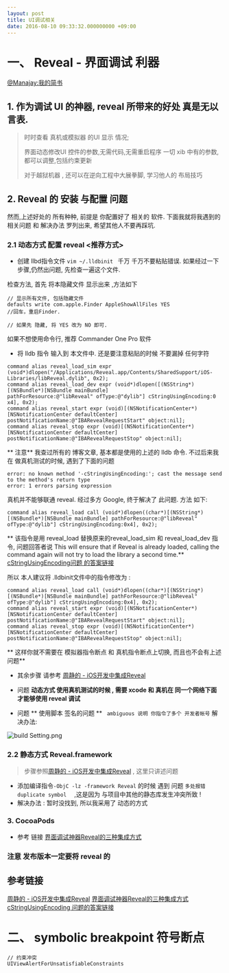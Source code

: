 ```yaml
---
layout: post
title: UI调试相关
date: 2016-08-10 09:33:32.000000000 +09:00
---
```


# 一、 Reveal - 界面调试 利器
[@Manajay:我的简书](http://www.jianshu.com/users/089cf0c28ed5/latest_articles)

## 1. 作为调试 UI 的神器, reveal 所带来的好处 真是无以言表.

>时时查看 真机或模拟器 的UI 显示 情况;
>
> 界面动态修改UI 控件的参数,无需代码,无需重启程序 一切 xib 中有的参数,都可以调整,包括约束更新
>
>对于越狱机器 , 还可以在逆向工程中大展拳脚, 学习他人的 布局技巧

## 2. Reveal 的 安装 与配置 问题

然而,上述好处的 所有种种, 前提是 你配置好了 相关的 软件.
下面我就将我遇到的相关问题 和 解决办法 罗列出来, 希望其他人不要再踩坑.

### 2.1 动态方式 配置 reveal   <推荐方式>

* 创建 llbd指令文件 
```vim ~/.lldbinit ```
千万 千万不要粘贴错误. 如果经过一下步骤,仍然出问题, 先检查一遍这个文件. 

检查方法, 首先 将本隐藏文件 显示出来 ,方法如下

```
// 显示所有文件, 包括隐藏文件
defaults write com.apple.Finder AppleShowAllFiles YES 
//回车，重启Finder.

// 如果先 隐藏, 将 YES 改为 NO 即可.
```
如果不想使用命令行, 推荐 Commander One Pro 软件

* 将 lldb 指令 输入到 本文件中. 还是要注意粘贴的时候 不要漏掉 任何字符

```
command alias reveal_load_sim expr (void*)dlopen("/Applications/Reveal.app/Contents/SharedSupport/iOS-Libraries/libReveal.dylib", 0x2);
command alias reveal_load_dev expr (void*)dlopen([(NSString*)[(NSBundle*)[NSBundle mainBundle]               pathForResource:@"libReveal" ofType:@"dylib"] cStringUsingEncoding:0    x4], 0x2);
command alias reveal_start expr (void)[(NSNotificationCenter*)[NSNotificationCenter defaultCenter]           postNotificationName:@"IBARevealRequestStart" object:nil];
command alias reveal_stop expr (void)[(NSNotificationCenter*)[NSNotificationCenter defaultCenter]            postNotificationName:@"IBARevealRequestStop" object:nil];

```

** 注意** 我查过所有的 博客文章, 基本都是使用的上述的 lldb 命令.
不过后来我在 做真机测试的时候, 遇到了下面的问题 

```
error: no known method '-cStringUsingEncoding:'; cast the message send to the method's return type
error: 1 errors parsing expression

```

真机并不能够联通 reveal.  经过多方 Google, 终于解决了 此问题.  方法 如下:

```
command alias reveal_load call (void*)dlopen((char*)[(NSString*)[(NSBundle*)[NSBundle mainBundle] pathForResource:@"libReveal" ofType:@"dylib"] cStringUsingEncoding:0x4], 0x2);

```

** 该指令是用 reveal_load  替换原来的reveal_load_sim 和 reveal_load_dev  指令, 问题回答者说 This will ensure that if Reveal is already loaded, calling the command again will not try to load the library a second time.**
[cStringUsingEncoding问题 的答案链接 ](http://support.revealapp.com/discussions/questions/52969-integrating-reveal-no-longer-working)

所以 本人建议将 .lldbinit文件中的指令修改为 :

```
command alias reveal_load call (void*)dlopen((char*)[(NSString*)[(NSBundle*)[NSBundle mainBundle] pathForResource:@"libReveal" ofType:@"dylib"] cStringUsingEncoding:0x4], 0x2);
command alias reveal_start expr (void)[(NSNotificationCenter*)[NSNotificationCenter defaultCenter]           postNotificationName:@"IBARevealRequestStart" object:nil];
command alias reveal_stop expr (void)[(NSNotificationCenter*)[NSNotificationCenter defaultCenter]            postNotificationName:@"IBARevealRequestStop" object:nil];
```
** 这样你就不需要在 模拟器指令断点 和 真机指令断点上切换, 而且也不会有上述问题**

* 其余步骤 请参考 [周静的 - iOS开发中集成Reveal](http://blog.devzeng.com/blog/ios-reveal-integrating.html)

* 问题 **动态方式 使用真机测试的时候 ,  需要 xcode 和 真机在 同一个网络下面 才能够使用 reveal 调试**
* 问题 ** 使用脚本 签名的问题  **
``` ambiguous 说明 你指令了多个 开发者帐号```
解决办法: 

![build Setting.png](http://upload-images.jianshu.io/upload_images/1435355-3a4647916bae1451.png?imageMogr2/auto-orient/strip%7CimageView2/2/w/1240)

###  2.2 静态方式 Reveal.framework

>步骤参照[周静的 - iOS开发中集成Reveal](http://blog.devzeng.com/blog/ios-reveal-integrating.html) , 这里只讲述问题

* 添加编译指令``` -ObjC -lz -framework Reveal ``` 的时候 遇到 问题 
```多处报错  duplicate symbol  ``` ,这是因为 与项目中其他的静态库发生冲突所致 ! 
* 解决办法 : 暂时没找到, 所以我采用了 动态的方式 

### 3. CocoaPods

* 参考 链接 [界面调试神器Reveal的三种集成方式](http://www.sxt.cn/info-8708-u-13398.html)


### 注意 发布版本一定要将 reveal 的 

## 参考链接

[周静的 - iOS开发中集成Reveal](http://blog.devzeng.com/blog/ios-reveal-integrating.html)
[界面调试神器Reveal的三种集成方式](http://www.sxt.cn/info-8708-u-13398.html)
[cStringUsingEncoding 问题的答案链接 ](http://support.revealapp.com/discussions/questions/52969-integrating-reveal-no-longer-working)


# 二、 symbolic breakpoint 符号断点

```
// 约束冲突
UIViewAlertForUnsatisfiableConstraints

```


